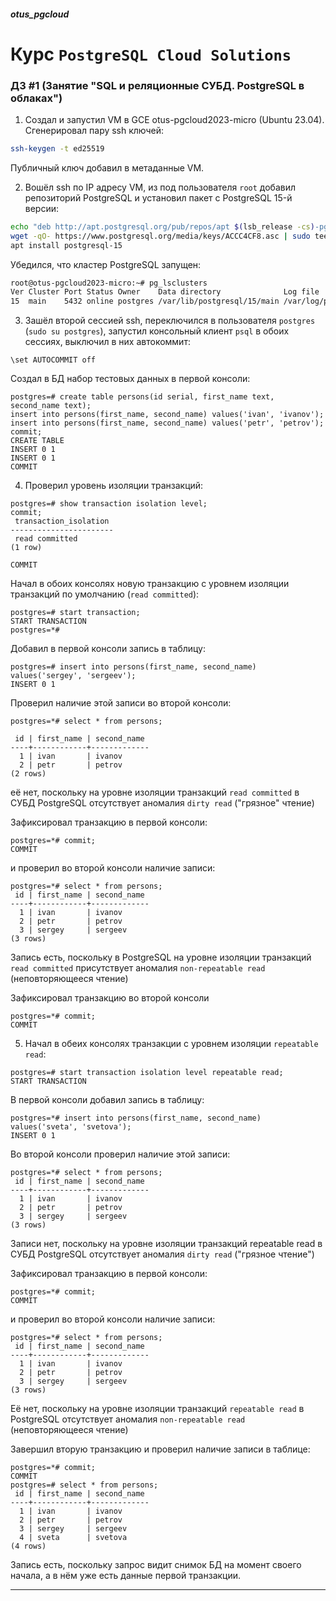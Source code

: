 ##### otus_pgcloud
# Курс `PostgreSQL Cloud Solutions`
### ДЗ #1 (Занятие "SQL и реляционные СУБД. PostgreSQL в облаках")

1. Создал и запустил VM в GCE otus-pgcloud2023-micro (Ubuntu 23.04).  
Сгенерировал пару ssh ключей:
```bash
ssh-keygen -t ed25519
```
Публичный ключ добавил в метаданные VM.

2. Вошёл ssh по IP адресу VM, из под пользователя `root` добавил репозиторий PostgreSQL и
установил пакет с PostgreSQL 15-й версии:
```bash
echo "deb http://apt.postgresql.org/pub/repos/apt $(lsb_release -cs)-pgdg main" > /etc/apt/sources.list.d/pgdg.list
wget -qO- https://www.postgresql.org/media/keys/ACCC4CF8.asc | sudo tee /etc/apt/trusted.gpg.d/pgdg.asc &>/dev/null
apt install postgresql-15
```
Убедился, что кластер PostgreSQL запущен:
```bash
root@otus-pgcloud2023-micro:~# pg_lsclusters 
Ver Cluster Port Status Owner    Data directory              Log file
15  main    5432 online postgres /var/lib/postgresql/15/main /var/log/postgresql/postgresql-15-main.log
```

3. Зашёл второй сессией ssh, переключился в пользователя `postgres` (`sudo su
postgres`),
запустил консольный клиент `psql` в обоих сессиях, выключил в них автокоммит:
```
\set AUTOCOMMIT off
```

Cоздал в БД набор тестовых данных в первой консоли:
```
postgres=# create table persons(id serial, first_name text, second_name text);
insert into persons(first_name, second_name) values('ivan', 'ivanov');
insert into persons(first_name, second_name) values('petr', 'petrov');
commit;
CREATE TABLE
INSERT 0 1
INSERT 0 1
COMMIT
```

4. Проверил уровень изоляции транзакций:

```
postgres=# show transaction isolation level;
commit;
 transaction_isolation 
-----------------------
 read committed
(1 row)

COMMIT
```

Начал в обоих консолях новую транзакцию с уровнем изоляции транзакций по
умолчанию (`read committed`):
```
postgres=# start transaction;
START TRANSACTION
postgres=*# 
```

Добавил в первой консоли запись в таблицу:
```
postgres=# insert into persons(first_name, second_name) values('sergey', 'sergeev');
INSERT 0 1
```
Проверил наличие этой записи во второй консоли:
```
postgres=*# select * from persons;

 id | first_name | second_name 
----+------------+-------------
  1 | ivan       | ivanov
  2 | petr       | petrov
(2 rows)
```
её нет, поскольку на уровне изоляции транзакций `read committed` в СУБД
PostgreSQL отсутствует аномалия `dirty read` ("грязное" чтение)

Зафиксировал транзакцию в первой консоли:
```
postgres=*# commit;
COMMIT
```
и проверил во второй консоли наличие записи:
```
postgres=*# select * from persons;
 id | first_name | second_name 
----+------------+-------------
  1 | ivan       | ivanov
  2 | petr       | petrov
  3 | sergey     | sergeev
(3 rows)
```
Запись есть, поскольку в PostgreSQL на уровне изоляции транзакций `read
committed` присутствует аномалия `non-repeatable read` (неповторяющееся
чтение)

Зафиксировал транзакцию во второй консоли
```
postgres=*# commit;
COMMIT
```
5. Начал в обеих консолях транзакции с уровнем изоляции `repeatable read`:
```
postgres=# start transaction isolation level repeatable read;
START TRANSACTION
```
В первой консоли добавил запись в таблицу:
```
postgres=*# insert into persons(first_name, second_name) values('sveta', 'svetova');
INSERT 0 1
```
Во второй консоли проверил наличие этой записи:
```
postgres=*# select * from persons;
 id | first_name | second_name 
----+------------+-------------
  1 | ivan       | ivanov
  2 | petr       | petrov
  3 | sergey     | sergeev
(3 rows)
```
Записи нет, поскольку на уровне изоляции транзакций repeatable read в СУБД
PostgreSQL отсутствует аномалия `dirty read` ("грязное чтение")

Зафиксировал транзакцию в первой консоли:
```
postgres=*# commit;
COMMIT
```
и проверил во второй консоли наличие записи:
```
postgres=*# select * from persons;
 id | first_name | second_name 
----+------------+-------------
  1 | ivan       | ivanov
  2 | petr       | petrov
  3 | sergey     | sergeev
(3 rows)
```
Её нет, поскольку на уровне изоляции транзакций `repeatable read` в
PostgreSQL отсутствует аномалия `non-repeatable read` (неповторяющееся чтение)

Завершил вторую транзакцию и проверил наличие записи в таблице:
```
postgres=*# commit;
COMMIT
postgres=# select * from persons;
 id | first_name | second_name 
----+------------+-------------
  1 | ivan       | ivanov
  2 | petr       | petrov
  3 | sergey     | sergeev
  4 | sveta      | svetova
(4 rows)
```
Запись есть, поскольку запрос видит снимок БД на момент своего начала, а в
нём уже есть данные первой транзакции.


---
